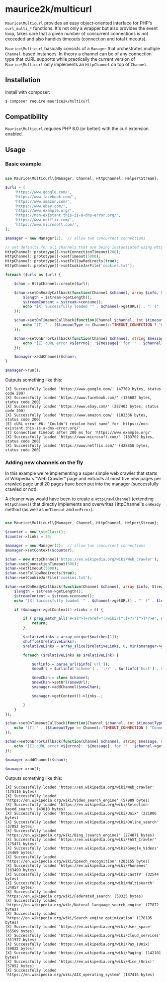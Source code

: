 # maurice2k/multicurl

`Maurice\Multicurl` provides an easy object-oriented interface for PHP's `curl_multi_*` functions.
It's not only a wrapper but also provides the event loop, takes care that a given number of concurrent connections is not exceeded and also handles timeouts (connection and total timeouts).

`Maurice\Multicurl` basically consists of a `Manager` that orchestrates multiple `Channel`-based instances. In theory a channel can be of any connection type that cURL supports while practically the current version of `Maurice\Multicurl` only implements an `HttpChannel` on top of `Channel`.

## Installation

Install with composer:
```bash
$ composer require maurice2k/multicurl
```

## Compatibility

`Maurice\Multicurl` requires PHP 8.0 (or better) with the curl extension enabled.


## Usage


### Basic example

```php

use Maurice\Multicurl\{Manager, Channel, HttpChannel, Helper\Stream};

$urls = [
    'https://www.google.com/',
    'https://www.facebook.com/',
    'https://www.amazon.com/',
    'https://www.ebay.com/',
    'https://www.example.org/',
    'https://non-existant.this-is-a-dns-error.org/',
    'https://www.netflix.com/',
    'https://www.microsoft.com/',
];

$manager = new Manager(2);  // allow two concurrent connections

// set defaults for all channels that are being instantiated using HttpChannel::create()
HttpChannel::prototype()->setConnectionTimeout(200);
HttpChannel::prototype()->setTimeout(5000);
HttpChannel::prototype()->setFollowRedirects(true);
HttpChannel::prototype()->setCookieJarFile('cookies.txt');

foreach ($urls as $url) {

    $chan = HttpChannel::create($url);

    $chan->setOnReadyCallback(function(Channel $channel, array $info, Stream $stream, Manager $manager) {
        $length = $stream->getLength();
        $streamContent = $stream->consume();
        echo "[X] Successfully loaded '" . $channel->getURL() . "' (" . $length . " bytes, status code " . $info['http_code'] . ")\n";
    });

    $chan->setOnTimeoutCallback(function(Channel $channel, int $timeoutType, int $elapsedMS, Manager $manager) {
        echo "[T] " . ($timeoutType == Channel::TIMEOUT_CONNECTION ? "Connection" : "Global") . " timeout after ${elapsedMS} ms for '" . $channel->getURL() . "'\n";
    });

    $chan->setOnErrorCallback(function(Channel $channel, string $message, $errno, $info) {
        echo "[E] cURL error #${errno}: '${message}' for '" . $channel->getURL() . "'\n";
    });

    $manager->addChannel($chan);
}

$manager->run();
```

Outputs something like this:
```
[X] Successfully loaded 'https://www.google.com/' (47769 bytes, status code 200)
[X] Successfully loaded 'https://www.facebook.com/' (136682 bytes, status code 200)
[X] Successfully loaded 'https://www.ebay.com/' (287403 bytes, status code 200)
[X] Successfully loaded 'https://www.amazon.com/' (102336 bytes, status code 200)
[E] cURL error #6: 'Couldn't resolve host name' for 'https://non-existant.this-is-a-dns-error.org/'
[T] Connection timeout after 200 ms for 'https://www.example.org/'
[X] Successfully loaded 'https://www.microsoft.com/' (183702 bytes, status code 200)
[X] Successfully loaded 'https://www.netflix.com/' (428858 bytes, status code 200)
```

### Adding new channels on the fly

In this example we're implementing a super simple web crawler that starts at Wikipedia's "Web Crawler" page and extracts at most five new pages per crawled page until 20 pages have been put into the manager (successfully crawled or not).

A cleaner way would have been to create a `HttpCrawlChannel` (extending `HttpChannel`) that directly implements and overwrites HttpChannel's `onReady` method (as well as `onTimeout` and `onError`).

```php

use Maurice\Multicurl\{Manager, Channel, HttpChannel, Helper\Stream};

$counter = new \stdClass();
$counter->links = 20;

$manager = new Manager(2);  // allow two concurrent connections
$manager->setContext($counter);

$chan = new HttpChannel('https://en.wikipedia.org/wiki/Web_crawler');
$chan->setConnectionTimeout(500);
$chan->setTimeout(5000);
$chan->setFollowRedirects(true);
$chan->setCookieJarFile('cookies.txt');

$chan->setOnReadyCallback(function(Channel $channel, array $info, Stream $stream, Manager $manager) {
    $length = $stream->getLength();
    $streamContent = $stream->consume();
    echo "[X] Successfully loaded '" . $channel->getURL() . "' (" . $length . " bytes)\n";

    if ($manager->getContext()->links > 0) {

        if (!preg_match_all('#<a[^>]+?href="(/wiki/[^:]+?)"[^>]*?>#', $streamContent, $matches)) {
            return;
        }

        $relativeLinks = array_unique($matches[1]);
        shuffle($relativeLinks);
        $relativeLinks = array_slice($relativeLinks, 0, min($manager->getContext()->links, 5));

        foreach ($relativeLinks as $relativeLink) {

            $urlinfo = parse_url($info['url']);
            $newUrl = $urlinfo['scheme'] . '://' . $urlinfo['host'] . $relativeLink;

            $newChan = clone $channel;
            $newChan->setUrl($newUrl);
            $manager->addChannel($newChan);

            $manager->getContext()->links--;

        }
    }
});

$chan->setOnTimeoutCallback(function(Channel $channel, int $timeoutType, int $elapsedMS, Manager $manager) {
    echo "[T] " . ($timeoutType == Channel::TIMEOUT_CONNECTION ? "Connection" : "Global") . " timeout after ${elapsedMS} ms for '" . $channel->getURL() . "'\n";
});

$chan->setOnErrorCallback(function(Channel $channel, string $message, $errno, $info, Manager $manager) {
    echo "[E] cURL error #${errno}: '${message}' for '" . $channel->getURL() . "'\n";
});

$manager->addChannel($chan);

$manager->run();
```

Outputs something like this:
```
[X] Successfully loaded 'https://en.wikipedia.org/wiki/Web_crawler' (175116 bytes)
[X] Successfully loaded 'https://en.wikipedia.org/wiki/Video_search_engine' (57989 bytes)
[X] Successfully loaded 'https://en.wikipedia.org/wiki/Selection-based_search' (43810 bytes)
[X] Successfully loaded 'https://en.wikipedia.org/wiki/Unix' (221806 bytes)
[X] Successfully loaded 'https://en.wikipedia.org/wiki/Online_search' (37052 bytes)
[X] Successfully loaded 'https://en.wikipedia.org/wiki/Bing_(search_engine)' (274871 bytes)
[X] Successfully loaded 'https://en.wikipedia.org/wiki/FAST_Crawler' (175471 bytes)
[X] Successfully loaded 'https://en.wikipedia.org/wiki/Google_Videos' (34469 bytes)
[X] Successfully loaded 'https://en.wikipedia.org/wiki/Speech_recognition' (283155 bytes)
[X] Successfully loaded 'https://en.wikipedia.org/wiki/Phonemes' (163499 bytes)
[X] Successfully loaded 'https://en.wikipedia.org/wiki/CastTV' (32544 bytes)
[X] Successfully loaded 'https://en.wikipedia.org/wiki/Multisearch' (34057 bytes)
[X] Successfully loaded 'https://en.wikipedia.org/wiki/Federated_search' (58325 bytes)
[X] Successfully loaded 'https://en.wikipedia.org/wiki/Natural_language_search_engine' (77872 bytes)
[X] Successfully loaded 'https://en.wikipedia.org/wiki/Search_engine_optimization' (178195 bytes)
[X] Successfully loaded 'https://en.wikipedia.org/wiki/User_space' (65509 bytes)
[X] Successfully loaded 'https://en.wikipedia.org/wiki/Cloud_services' (311577 bytes)
[X] Successfully loaded 'https://en.wikipedia.org/wiki/Pax_(Unix)' (59822 bytes)
[X] Successfully loaded 'https://en.wikipedia.org/wiki/Paging' (142101 bytes)
[X] Successfully loaded 'https://en.wikipedia.org/wiki/Nice_(Unix)' (57852 bytes)
[X] Successfully loaded 'https://en.wikipedia.org/wiki/AIX_operating_system' (187416 bytes)
```
